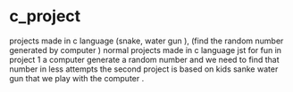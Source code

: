 # c_project
projects made in c language (snake, water gun ), (find the random number generated by computer )
normal projects made in c language jst for fun
in project 1 a computer generate a random number and we need to find that number in less attempts
the second project is based on kids sanke water gun that we play with the computer . 
